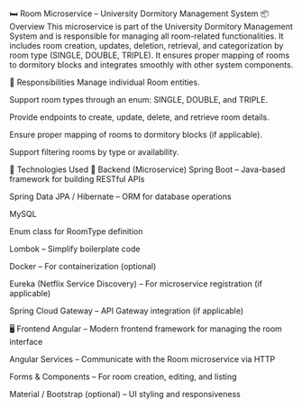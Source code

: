 🛏️ Room Microservice – University Dormitory Management System
📦 Overview
This microservice is part of the University Dormitory Management System and is responsible for managing all room-related functionalities. It includes room creation, updates, deletion, retrieval, and categorization by room type (SINGLE, DOUBLE, TRIPLE). It ensures proper mapping of rooms to dormitory blocks and integrates smoothly with other system components.

🧩 Responsibilities
Manage individual Room entities.

Support room types through an enum: SINGLE, DOUBLE, and TRIPLE.

Provide endpoints to create, update, delete, and retrieve room details.

Ensure proper mapping of rooms to dormitory blocks (if applicable).

Support filtering rooms by type or availability.

🧱 Technologies Used
🔧 Backend (Microservice)
Spring Boot – Java-based framework for building RESTful APIs

Spring Data JPA / Hibernate – ORM for database operations

MySQL 

Enum class for RoomType definition

Lombok – Simplify boilerplate code

Docker – For containerization (optional)

Eureka (Netflix Service Discovery) – For microservice registration (if applicable)

Spring Cloud Gateway – API Gateway integration (if applicable)

🖥️ Frontend
Angular – Modern frontend framework for managing the room interface

Angular Services – Communicate with the Room microservice via HTTP

Forms & Components – For room creation, editing, and listing

Material / Bootstrap (optional) – UI styling and responsiveness